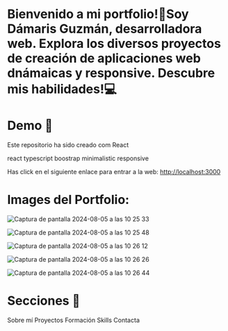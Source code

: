 # Bienvenido a mi portfolio!👋Soy Dámaris Guzmán, desarrolladora web. Explora los diversos proyectos de creación de aplicaciones web dnámaicas  y responsive. Descubre mis habilidades!💻

# Demo 🎥
Este repositorio ha sido creado com React

react   typescript   boostrap   minimalistic   responsive

Has click en el siguiente enlace para entrar a la web: 
 [http://localhost:3000](http://localhost:3000) 



# Images del Portfolio:
![Captura de pantalla 2024-08-05 a las 10 25 33](https://github.com/user-attachments/assets/deec2c95-ecac-4986-b15f-cffc0336c480)

![Captura de pantalla 2024-08-05 a las 10 25 48](https://github.com/user-attachments/assets/1df3d90b-8473-449f-977f-59709e340155)

![Captura de pantalla 2024-08-05 a las 10 26 12](https://github.com/user-attachments/assets/a214c551-940e-44de-a370-ec7bb9e87d1b)

![Captura de pantalla 2024-08-05 a las 10 26 26](https://github.com/user-attachments/assets/774bbc81-13e8-45db-b0da-fa618f20f2c6)

![Captura de pantalla 2024-08-05 a las 10 26 44](https://github.com/user-attachments/assets/7de8daef-7413-4bfb-9e54-4eaa101a0cd9)

# Secciones 🔖
Sobre mí
Proyectos
Formación
Skills
Contacta
